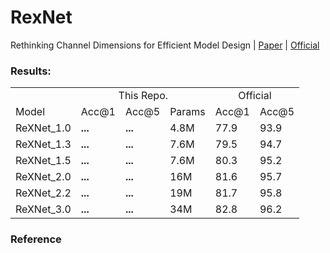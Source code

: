 # RexNet
Rethinking Channel Dimensions for Efficient Model Design | [Paper](https://arxiv.org/abs/2007.00992) | [Official](https://github.com/clovaai/rexnet)

<!---
Adapted from original impl at https://github.com/clovaai/rexnet
Copyright (c) 2020-present NAVER Corp. MIT license
--->

### Results:

<table>
  <tr>
    <td></td>
    <td colspan="3" align="center">This Repo.</td>
    <td colspan="2" align="center">Official</td>
  </tr>
  <tr>
    <td>Model</td>
    <td>Acc@1</td>
    <td>Acc@5</td>
    <td>Params</td>
    <td>Acc@1</td>
    <td>Acc@5</td>
  </tr>
  <tr>
    <td>ReXNet_1.0</td>
    <td><strong>...</strong></td>
    <td><strong>...</strong></td>
    <td>4.8M</td>
    <td>77.9</td>
    <td>93.9</td>
  </tr>
  <tr>
    <td>ReXNet_1.3</td>
    <td><strong>...</strong></td>
    <td><strong>...</strong></td>
    <td>7.6M</td>
    <td>79.5</td>
    <td>94.7</td>
  </tr>
  <tr>
    <td>ReXNet_1.5</td>
    <td><strong>...</strong></td>
    <td><strong>...</strong></td>
    <td>7.6M</td>
    <td>80.3</td>
    <td>95.2</td>
  </tr>
  <tr>
    <td>ReXNet_2.0</td>
    <td><strong>...</strong></td>
    <td><strong>...</strong></td>
    <td>16M</td>
    <td>81.6</td>
    <td>95.7</td>
  </tr>
  <tr>
    <td>ReXNet_2.2</td>
    <td><strong>...</strong></td>
    <td><strong>...</strong></td>
    <td>19M</td>
    <td>81.7</td>
    <td>95.8</td>
  </tr>
  <tr>
    <td>ReXNet_3.0</td>
    <td><strong>...</strong></td>
    <td><strong>...</strong></td>
    <td>34M</td>
    <td>82.8</td>
    <td>96.2</td>
  </tr>
</table>

### Reference




